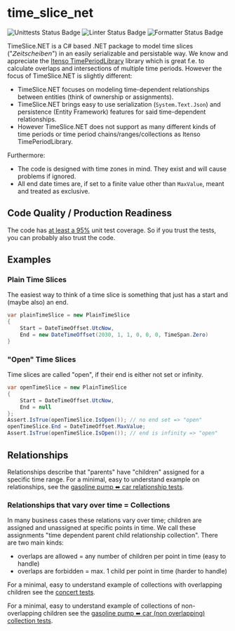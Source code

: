 # time_slice_net

![Unittests Status Badge](https://github.com/Hochfrequenz/time_slice_net/workflows/Unittests%20and%20Coverage/badge.svg)
![Linter Status Badge](https://github.com/Hochfrequenz/time_slice_net/workflows/ReSharper/badge.svg)
![Formatter Status Badge](https://github.com/Hochfrequenz/time_slice_net/workflows/dotnet-format/badge.svg)

TimeSlice.NET is a C# based .NET package to model time slices ("𝘡𝘦𝘪𝘵𝘴𝘤𝘩𝘦𝘪𝘣𝘦𝘯") in an easily serializable and persistable way.
We know and appreciate the [Itenso TimePeriodLibrary](https://github.com/Giannoudis/TimePeriodLibrary) library which is great f.e. to calculate overlaps and intersections of multiple time periods.
However the focus of TimeSlice.NET is slightly different:

- TimeSlice.NET focuses on modeling time-dependent relationships between entities (think of ownership or assignments).
- TimeSlice.NET brings easy to use serialization (`System.Text.Json`) and persistence (Entity Framework) features for said time-dependent relationships.
- However TimeSlice.NET does not support as many different kinds of time periods or time period chains/ranges/collections as Itenso TimePeriodLibrary.

Furthermore:

- The code is designed with time zones in mind. They exist and will cause problems if ignored.
- All end date times are, if set to a finite value other than `MaxValue`, meant and treated as exclusive.

## Code Quality / Production Readiness

The code has [at least a 95%](https://github.com/Hochfrequenz/time_slice_net/blob/main/.github/workflows/unittests_and_coverage.yml#L34) unit test coverage.
So if you trust the tests, you can probably also trust the code.

## Examples

### Plain Time Slices

The easiest way to think of a time slice is something that just has a start and (maybe also) an end.

```c#
var plainTimeSlice = new PlainTimeSlice
{
    Start = DateTimeOffset.UtcNow,
    End = new DateTimeOffset(2030, 1, 1, 0, 0, 0, TimeSpan.Zero)
}
```

### "Open" Time Slices

Time slices are called "open", if their end is either not set or infinity.

```c#
var openTimeSlice = new PlainTimeSlice
{
    Start = DateTimeOffset.UtcNow,
    End = null
};
Assert.IsTrue(openTimeSlice.IsOpen()); // no end set => "open"
openTimeSlice.End = DateTimeOffset.MaxValue;
Assert.IsTrue(openTimeSlice.IsOpen()); // end is infinity => "open"
```

## Relationships

Relationships describe that "parents" have "children" assigned for a specific time range.
For a minimal, easy to understand example on relationships, see the [gasoline pump ⬌ car relationship tests](TimeSliceNet/TimeSliceTests/GasolinePumpCarRelationshipExampleTests.cs).

### Relationships that vary over time = Collections

In many business cases these relations vary over time; children are assigned and unassigned at specific points in time.
We call these assignments "time dependent parent child relationship collection".
There are two main kinds:

- overlaps are allowed = any number of children per point in time (easy to handle)
- overlaps are forbidden = max. 1 child per point in time (harder to handle)


For a minimal, easy to understand example of collections with overlapping children see the [concert tests](TimeSliceNet/TimeSliceTests/ConcertOverlappingExampleTests.cs).

For a minimal, easy to understand example of collections of non-overlapping children see the [gasoline pump ⬌ car (non overlapping) collection tests](TimeSliceNet/TimeSliceTests/GasolinePumpCarNonOverlappingExampleTests.cs).
